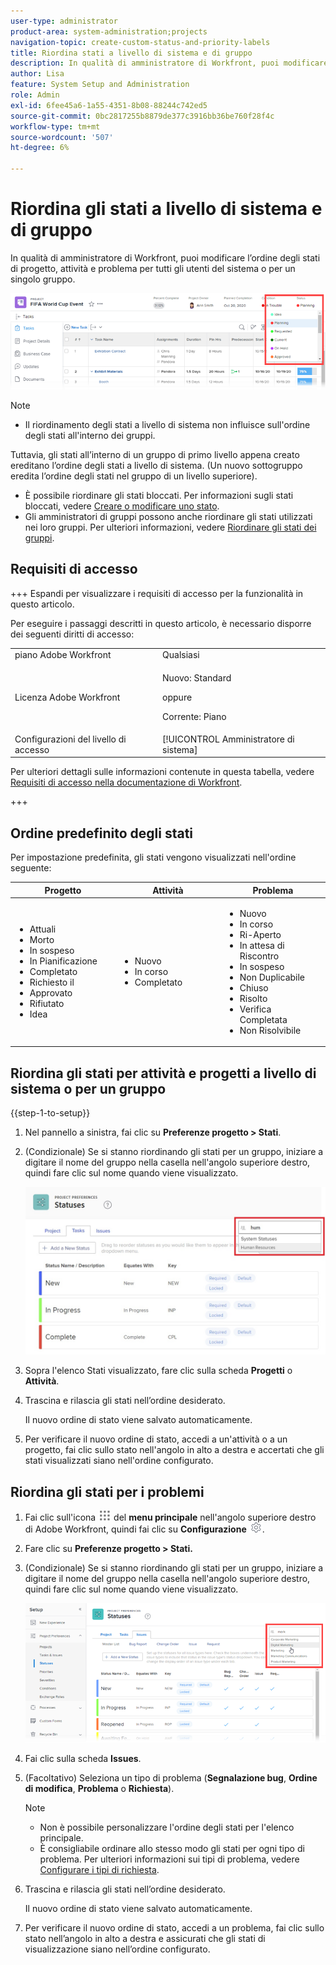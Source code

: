 ```yaml
---
user-type: administrator
product-area: system-administration;projects
navigation-topic: create-custom-status-and-priority-labels
title: Riordina stati a livello di sistema e di gruppo
description: In qualità di amministratore di Workfront, puoi modificare l’ordine degli stati di progetto, attività e problema per tutti gli utenti del sistema o per un singolo gruppo.
author: Lisa
feature: System Setup and Administration
role: Admin
exl-id: 6fee45a6-1a55-4351-8b08-88244c742ed5
source-git-commit: 0bc2817255b8879de377c3916bb36be760f28f4c
workflow-type: tm+mt
source-wordcount: '507'
ht-degree: 6%

---
```


# Riordina gli stati a livello di sistema e di gruppo

In qualità di amministratore di Workfront, puoi modificare l’ordine degli stati di progetto, attività e problema per tutti gli utenti del sistema o per un singolo gruppo.

<!--The system version of this snippet mentions a single group because a sysadmin call also reorder statuses there. Group admin version of this article is still needed.-->

![](assets/statuses.png)

>[!NOTE]
>
>* Il riordinamento degli stati a livello di sistema non influisce sull&#39;ordine degli stati all&#39;interno dei gruppi.
>
>  Tuttavia, gli stati all’interno di un gruppo di primo livello appena creato ereditano l’ordine degli stati a livello di sistema. (Un nuovo sottogruppo eredita l’ordine degli stati nel gruppo di un livello superiore).
>
>* È possibile riordinare gli stati bloccati. Per informazioni sugli stati bloccati, vedere [Creare o modificare uno stato](../../../administration-and-setup/customize-workfront/creating-custom-status-and-priority-labels/create-or-edit-a-status.md).
>* Gli amministratori di gruppi possono anche riordinare gli stati utilizzati nei loro gruppi. Per ulteriori informazioni, vedere [Riordinare gli stati dei gruppi](../../../administration-and-setup/manage-groups/manage-group-statuses/reorder-group-statuses-from-groups-area.md).
>

## Requisiti di accesso

+++ Espandi per visualizzare i requisiti di accesso per la funzionalità in questo articolo.

Per eseguire i passaggi descritti in questo articolo, è necessario disporre dei seguenti diritti di accesso:

<table style="table-layout:auto"> 
 <col> 
 <col> 
 <tbody> 
  <tr> 
   <td role="rowheader">piano Adobe Workfront</td> 
   <td>Qualsiasi</td> 
  </tr> 
  <tr> 
   <td role="rowheader">Licenza Adobe Workfront</td> 
   <td>
     <p>Nuovo: Standard</p>
     <p>oppure</p>
     <p>Corrente: Piano</p>
   </td> 
  </tr> 
  <tr> 
   <td role="rowheader">Configurazioni del livello di accesso</td> 
   <td>[!UICONTROL Amministratore di sistema]</td>
  </tr> 
 </tbody> 
</table>

Per ulteriori dettagli sulle informazioni contenute in questa tabella, vedere [Requisiti di accesso nella documentazione di Workfront](/help/quicksilver/administration-and-setup/add-users/access-levels-and-object-permissions/access-level-requirements-in-documentation.md).

+++

## Ordine predefinito degli stati

Per impostazione predefinita, gli stati vengono visualizzati nell&#39;ordine seguente:

<table style="table-layout:auto"> 
 <col> 
 <col> 
 <col> 
 <thead> 
  <tr> 
   <th width="33.33%">Progetto</th> 
   <th width="33.33%">Attività</th> 
   <th width="33.33%">Problema</th> 
  </tr> 
 </thead> 
 <tbody> 
  <tr> 
   <td> 
    <ul> 
     <li>Attuali</li> 
     <li>Morto</li> 
     <li> In sospeso </li> 
     <li> In Pianificazione </li> 
     <li> Completato </li> 
     <li> Richiesto il </li> 
     <li> Approvato </li> 
     <li> Rifiutato </li> 
     <li> Idea </li> 
    </ul> </td> 
   <td> 
    <ul> 
     <li>Nuovo</li> 
     <li>In corso</li> 
     <li>Completato</li> 
    </ul> </td> 
   <td> 
    <ul> 
     <li>Nuovo</li> 
     <li>In corso</li> 
     <li>Ri-Aperto</li> 
     <li>In attesa di Riscontro</li> 
     <li>In sospeso</li> 
     <li>Non Duplicabile</li> 
     <li>Chiuso</li> 
     <li>Risolto</li> 
     <li>Verifica Completata</li> 
     <li>Non Risolvibile</li> 
    </ul> </td> 
  </tr> 
 </tbody> 
</table>

## Riordina gli stati per attività e progetti a livello di sistema o per un gruppo

{{step-1-to-setup}}

1. Nel pannello a sinistra, fai clic su **Preferenze progetto > Stati**.
1. (Condizionale) Se si stanno riordinando gli stati per un gruppo, iniziare a digitare il nome del gruppo nella casella nell&#39;angolo superiore destro, quindi fare clic sul nome quando viene visualizzato.

   ![](assets/system-statuses-in-upper-rt-corner-group.jpg)

1. Sopra l&#39;elenco Stati visualizzato, fare clic sulla scheda **Progetti** o **Attività**.

1. Trascina e rilascia gli stati nell’ordine desiderato.

   Il nuovo ordine di stato viene salvato automaticamente.

1. Per verificare il nuovo ordine di stato, accedi a un&#39;attività o a un progetto, fai clic sullo stato nell&#39;angolo in alto a destra e accertati che gli stati visualizzati siano nell&#39;ordine configurato.

## Riordina gli stati per i problemi

1. Fai clic sull&#39;icona ![](assets/main-menu-icon.png) del **menu principale** nell&#39;angolo superiore destro di Adobe Workfront, quindi fai clic su **Configurazione** ![](assets/gear-icon-settings.png).

1. Fare clic su **Preferenze progetto > Stati.**
1. (Condizionale) Se si stanno riordinando gli stati per un gruppo, iniziare a digitare il nome del gruppo nella casella nell&#39;angolo superiore destro, quindi fare clic sul nome quando viene visualizzato.

   ![](assets/issue-statuses-group-name.png)

1. Fai clic sulla scheda **Issues**.
1. (Facoltativo) Seleziona un tipo di problema (**Segnalazione bug**, **Ordine di modifica**, **Problema** o **Richiesta**).

   >[!NOTE]
   >
   >* Non è possibile personalizzare l&#39;ordine degli stati per l&#39;elenco principale.
   >* È consigliabile ordinare allo stesso modo gli stati per ogni tipo di problema. Per ulteriori informazioni sui tipi di problema, vedere [Configurare i tipi di richiesta](../../../administration-and-setup/set-up-workfront/configure-system-defaults/configure-request-types.md).

1. Trascina e rilascia gli stati nell’ordine desiderato.

   Il nuovo ordine di stato viene salvato automaticamente.

1. Per verificare il nuovo ordine di stato, accedi a un problema, fai clic sullo stato nell’angolo in alto a destra e assicurati che gli stati di visualizzazione siano nell’ordine configurato.
